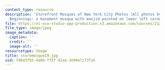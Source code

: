 ```yaml
---
content_type: resource
description: 'Storefront Mosques of New York City Photos (All photos by Susan Slyomovics):
  Beginnings: a basement mosque with masjid painted on lower left corner, the Bronx.'
file: https://ol-ocw-studio-app-production.s3.amazonaws.com/courses/21a-453-anthropology-of-the-middle-east-spring-2004/fdb43fb54a8bff5fd2aa3e94e7173fa5_storemosque19.jpg
file_type: image/jpeg
image_metadata:
  caption: ''
  credit: ''
  image-alt: ''
resourcetype: Image
title: storemosque19.jpg
uid: fdb43fb5-4a8b-ff5f-d2aa-3e94e7173fa5
---
```

